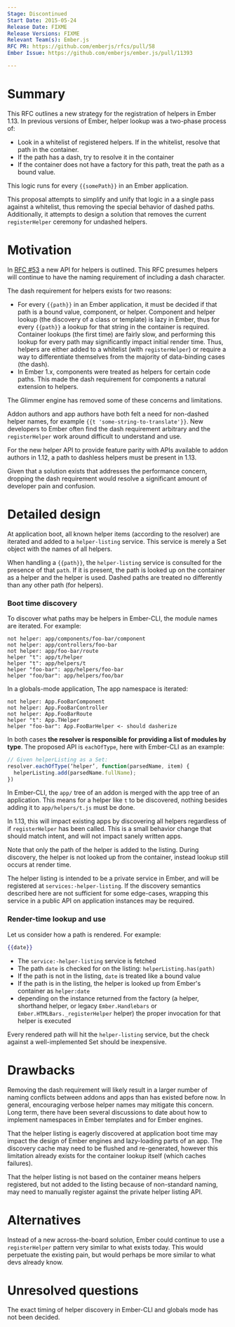 ```yaml
---
Stage: Discontinued
Start Date: 2015-05-24
Release Date: FIXME
Release Versions: FIXME
Relevant Team(s): Ember.js
RFC PR: https://github.com/emberjs/rfcs/pull/58
Ember Issue: https://github.com/emberjs/ember.js/pull/11393

---
```


# Summary

This RFC outlines a new strategy for the registration of helpers in Ember 1.13.
In previous versions of Ember, helper lookup was a two-phase process of:

* Look in a whitelist of registered helpers. If in the whitelist, resolve that
  path in the container.
* If the path has a dash, try to resolve it in the container
* If the container does not have a factory for this path, treat the path as a
  bound value.

This logic runs for every `{{somePath}}` in an Ember application.

This proposal attempts to simplify and unify that logic in a a single pass
against a whitelist, thus removing the special behavior of dashed paths.
Additionally, it attempts to design a solution that removes the current
`registerHelper` ceremony for undashed helpers.

# Motivation

In [RFC #53](https://github.com/emberjs/rfcs/pull/53) a new API for helpers is
outlined. This RFC presumes helpers will continue to have the naming
requirement of including a dash character.

The dash requirement for helpers exists for two reasons:

* For every `{{path}}` in an Ember application, it must be decided if that path
  is a bound value, component, or helper. Component and helper lookup (the
  discovery of a class or template) is lazy in Ember, thus for every `{{path}}`
  a lookup for that string in the container is required. Container lookups
  (the first time) are fairly slow, and performing this lookup for every
  path may significantly impact initial render time. Thus, helpers are either
  added to a whitelist (with `registerHelper`) or require a way to differentiate
  themselves from the majority of data-binding cases (the dash).
* In Ember 1.x, components were treated as helpers for certain code paths. This
  made the dash requirement for components a natural extension to helpers.

The Glimmer engine has removed some of these concerns and limitations.

Addon authors and app authors have both felt a need for non-dashed helper
names, for example `{{t 'some-string-to-translate'}}`. New developers to Ember
often find the dash requirement arbitrary and the `registerHelper` work around
difficult to understand and use.

For the new helper API to provide feature parity with APIs available to addon
authors in 1.12, a path to dashless helpers must be present in 1.13.

Given that a solution exists that addresses the performance concern, dropping
the dash requirement would resolve a significant amount of developer pain and
confusion.

# Detailed design

At application boot, all known helper items (according to the resolver) are
iterated and added to a `helper-listing` service. This service is merely a
Set object with the names of all helpers.

When handling a `{{path}}`, the `helper-listing` service is consulted for the
presence of that `path`. If it is present, the path is looked up
on the container as a helper and the helper is used. Dashed paths are treated
no differently than any other path (for helpers).

### Boot time discovery

To discover what paths may be helpers in Ember-CLI, the module names are
iterated. For example:

```
not helper: app/components/foo-bar/component
not helper: app/controllers/foo-bar
not helper: app/foo-bar/route
helper "t": app/t/helper
helper "t": app/helpers/t
helper "foo-bar": app/helpers/foo-bar
helper "foo/bar": app/helpers/foo/bar
```

In a globals-mode application, The app namespace is iterated:

```
not helper: App.FooBarComponent
not helper: App.FooBarController
not helper: App.FooBarRoute
helper "t": App.THelper
helper "foo-bar": App.FooBarHelper <- should dasherize
```

In both cases **the resolver is responsible for providing a list of modules
by type**. The proposed API is `eachOfType`, here with Ember-CLI as an example:

```js
// Given helperListing as a Set:
resolver.eachOfType(‘helper’, function(parsedName, item) {
  helperListing.add(parsedName.fullName);
})
```

In Ember-CLI, the `app/` tree of an addon is merged with the app tree of an
application. This means for a helper like `t` to be discovered, nothing besides
adding it to `app/helpers/t.js` must be done.

In 1.13, this will impact existing apps by discovering all helpers regardless
of if `registerHelper` has been called. This is a small behavior change that
should match intent, and will not impact sanely written apps.

Note that only the path of the helper is added to the listing. During discovery,
the helper is not looked up from the container, instead lookup still occurs
at render time.

The helper listing is intended to be a private service in Ember, and will be
registered at `services:-helper-listing`. If the discovery semantics described
here are not sufficient for some edge-cases, wrapping this service in a
public API on application instances may be required.

### Render-time lookup and use

Let us consider how a path is rendered. For example:

```hbs
{{date}}
```

* The `service:-helper-listing` service is fetched
* The path `date` is checked for on the listing: `helperListing.has(path)`
* If the path is not in the listing, `date` is treated like a bound value
* If the path is in the listing, the helper is looked up from Ember's
  container as `helper:date`
* depending on the instance returned from the factory (a helper, shorthand
  helper, or legacy `Ember.Handlebars` or `Ember.HTMLBars._registerHelper`
  helper) the proper invocation for that helper is executed

Every rendered path will hit the `helper-listing` service, but the check
against a well-implemented Set should be inexpensive.

# Drawbacks

Removing the dash requirement will likely result in a larger number of naming
conflicts between addons and apps than has existed before now. In general,
encouraging verbose helper names may mitigate this concern. Long term, there
have been several discussions to date about how to implement namespaces in
Ember templates and for Ember engines.

That the helper listing is eagerly discovered at application boot time may
impact the design of Ember engines and lazy-loading parts of an app. The
discovery cache may need to be flushed and re-generated, however this limitation
already exists for the container lookup itself (which caches failures).

That the helper listing is not based on the container means helpers registered,
but not added to the listing because of non-standard naming, may need to
manually register against the private helper listing API.

# Alternatives

Instead of a new across-the-board solution, Ember could continue to use a
`registerHelper` pattern very similar to what exists today. This would
perpetuate the existing pain, but would perhaps be more similar to what devs
already know.

# Unresolved questions

The exact timing of helper discovery in Ember-CLI and globals mode has not been
decided.
